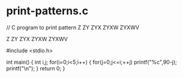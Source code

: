# print-patterns.c
// C program to print pattern  Z ZY ZYX ZYXW ZYXWV 

Z
ZY
ZYX
ZYXW
ZYXWV

#include <stdio.h>

int main() {
    int i,j;
    for(i=0;i<5;i++)
    {
        for(j=0;j<=i;++j)
        printf("%c",90-j);
        printf("\n");
    }
    return 0;
}
